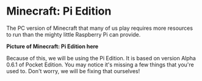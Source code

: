 # Minecraft: Pi Edition

The PC version of Minecraft that many of us play requires more resources to run than the mighty little Raspberry Pi can provide.

**Picture of Minecraft: Pi Edition here**

Because of this, we will be using the Pi Edition. It is based on version Alpha 0.6.1 of Pocket Edition. You may notice it's missing a few things that you're used to. Don't worry, we will be fixing that ourselves!
